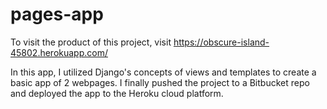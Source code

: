 # pages-app

To visit the product of this project, visit https://obscure-island-45802.herokuapp.com/

In this app, I utilized Django's concepts of views and templates to create a basic app of 2 webpages.
I finally pushed the project to a Bitbucket repo and deployed the app to the Heroku cloud platform.
